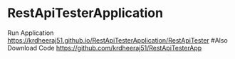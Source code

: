 # RestApiTesterApplication
Run Application https://krdheeraj51.github.io/RestApiTesterApplication/RestApiTester
#Also Download Code https://github.com/krdheeraj51/RestApiTesterApp
